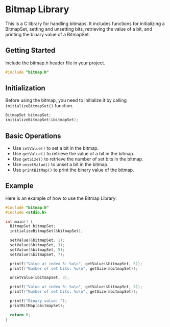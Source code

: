 # Bitmap Library
This is a C library for handling bitmaps. It includes functions for initializing a BitmapSet, setting and unsetting bits, retrieving the value of a bit, and printing the binary value of a BitmapSet.

## Getting Started
Include the bitmap.h header file in your project.

~~~C
#include "bitmap.h"
~~~

## Initialization
Before using the bitmap, you need to initialize it by calling `initializeBitmapSet()` function.

~~~C
BitmapSet bitmapSet;
initializeBitmapSet(&bitmapSet);
~~~

## Basic Operations

- Use `setValue()` to set a bit in the bitmap.
- Use `getValue()` to retrieve the value of a bit in the bitmap.
- Use `getSize()` to retrieve the number of set bits in the bitmap.
- Use `unsetValue()` to unset a bit in the bitmap.
- Use `printBitMap()` to print the binary value of the bitmap.

## Example

Here is an example of how to use the Bitmap Library:

~~~c
#include "bitmap.h"
#include <stdio.h>

int main() {
  BitmapSet bitmapSet;
  initializeBitmapSet(&bitmapSet);

  setValue(&bitmapSet, 1);
  setValue(&bitmapSet, 3);
  setValue(&bitmapSet, 5);
  setValue(&bitmapSet, 7);

  printf("Value at index 5: %u\n", getValue(&bitmapSet, 5));
  printf("Number of set bits: %u\n", getSize(&bitmapSet));

  unsetValue(&bitmapSet, 3);

  printf("Value at index 3: %u\n", getValue(&bitmapSet, 3));
  printf("Number of set bits: %u\n", getSize(&bitmapSet));

  printf("Binary value: ");
  printBitMap(&bitmapSet);

  return 0;
}
~~~
